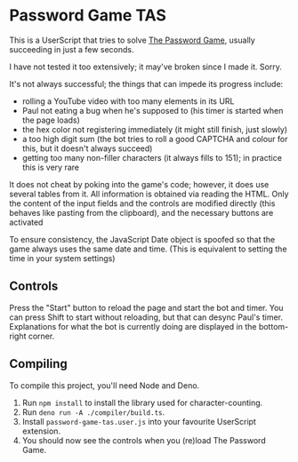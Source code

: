 # Password Game TAS
This is a UserScript that tries to solve [The Password Game](https://neal.fun/password-game/), usually succeeding in just a few seconds.

I have not tested it too extensively; it may've broken since I made it. Sorry.

It's not always successful; the things that can impede its progress include:
- rolling a YouTube video with too many elements in its URL
- Paul not eating a bug when he's supposed to (his timer is started when the page loads)
- the hex color not registering immediately (it might still finish, just slowly)
- a too high digit sum (the bot tries to roll a good CAPTCHA and colour for this, but it doesn't always succeed)
- getting too many non-filler characters (it always fills to 151); in practice this is very rare

It does not cheat by poking into the game's code; however, it does use several tables from it.
All information is obtained via reading the HTML. Only the content of the input fields and the controls are modified directly
(this behaves like pasting from the clipboard), and the necessary buttons are activated

To ensure consistency, the JavaScript Date object is spoofed so that the game always uses the same date and time.
(This is equivalent to setting the time in your system settings)

## Controls
Press the "Start" button to reload the page and start the bot and timer.
You can press Shift to start without reloading, but that can desync Paul's timer.
Explanations for what the bot is currently doing are displayed in the bottom-right corner.

## Compiling
To compile this project, you'll need Node and Deno.
1. Run `npm install` to install the library used for character-counting.
2. Run `deno run -A ./compiler/build.ts`.
3. Install `password-game-tas.user.js` into your favourite UserScript extension.
4. You should now see the controls when you (re)load The Password Game.

